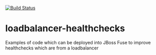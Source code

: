 [![Build Status](https://travis-ci.org/garethahealy/loadbalancer-healthchecks.svg?branch=master)](https://travis-ci.org/garethahealy/loadbalancer-healthchecks)

# loadbalancer-healthchecks
Examples of code which can be deployed into JBoss Fuse to improve healthchecks which are from a loadbalancer


